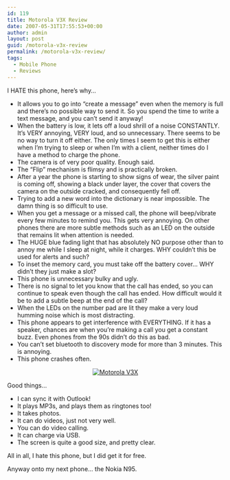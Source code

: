 ```yaml
---
id: 119
title: Motorola V3X Review
date: 2007-05-31T17:55:53+00:00
author: admin
layout: post
guid: /motorola-v3x-review
permalink: /motorola-v3x-review/
tags:
  - Mobile Phone
  - Reviews
---
```

<p class="lead">
  I HATE this phone, here&#8217;s why&#8230;<!--more-->
</p>

  * It allows you to go into &#8220;create a message&#8221; even when the memory is full and there&#8217;s no possible way to send it. So you spend the time to write a text message, and you can&#8217;t send it anyway!
  * When the battery is low, it lets off a loud shrill of a noise CONSTANTLY. It&#8217;s VERY annoying, VERY loud, and so unnecessary. There seems to be no way to turn it off either. The only times I seem to get this is either when I&#8217;m trying to sleep or when I&#8217;m with a client, neither times do I have a method to charge the phone.
  * The camera is of very poor quality. Enough said.
  * The &#8220;Flip&#8221; mechanism is flimsy and is practically broken.
  * After a year the phone is starting to show signs of wear, the silver paint is coming off, showing a black under layer, the cover that covers the camera on the outside cracked, and consequently fell off.
  * Trying to add a new word into the dictionary is near impossible. The damn thing is so difficult to use.
  * When you get a message or a missed call, the phone will beep/vibrate every few minutes to remind you. This gets very annoying. On other phones there are more subtle methods such as an LED on the outside that remains lit when attention is needed.
  * The HUGE blue fading light that has absolutely NO purpose other than to annoy me while I sleep at night, while it charges. WHY couldn&#8217;t this be used for alerts and such?
  * To inset the memory card, you must take off the battery cover&#8230; WHY didn&#8217;t they just make a slot?
  * This phone is unnecessary bulky and ugly.
  * There is no signal to let you know that the call has ended, so you can continue to speak even though the call has ended. How difficult would it be to add a subtle beep at the end of the call?
  * When the LEDs on the number pad are lit they make a very loud humming noise which is most distracting.
  * This phone appears to get interference with EVERYTHING. If it has a speaker, chances are when you&#8217;re making a call you get a constant buzz. Even phones from the 90s didn&#8217;t do this as bad.
  * You can&#8217;t set bluetooth to discovery mode for more than 3 minutes. This is annoying.
  * This phone crashes often.

[](http://wade.be/upload/v3x.jpg "Motorola V3X")

<p style="text-align: center">
  <a href="http://wade.be/upload/v3x.jpg" title="Motorola V3X"><img src="http://wade.be/upload/v3x.jpg" alt="Motorola V3X" /></a>
</p>

[](http://wade.be/upload/v3x.jpg "Motorola V3X")Good things&#8230;

  * I can sync it with Outlook!
  * It plays MP3s, and plays them as ringtones too!
  * It takes photos.
  * It can do videos, just not very well.
  * You can do video calling.
  * It can charge via USB.
  * The screen is quite a good size, and pretty clear.

All in all, I hate this phone, but I did get it for free.

Anyway onto my next phone&#8230; the Nokia N95.